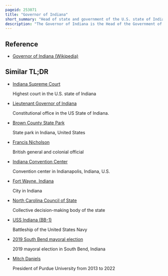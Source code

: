 ```yaml
---
pageid: 253071
title: "Governor of Indiana"
short_summary: "Head of state and government of the U.S. state of Indiana"
description: "The Governor of Indiana is the Head of the Government of the united States. S. State of Indiana. The Governor is elected to a four-year Term and is responsible for overseeing the day-to-day Management of many Functions of the Indiana State Government. The Governor also Shares Power with other State Executive Officers who run other State Government Agencies. The Governor works from the Indiana Statehouse and holds official Functions in the Indiana Governor's Residence in the indiana Capital Indianapolis."
---
```


## Reference

- [Governor of Indiana (Wikipedia)](https://en.wikipedia.org/?curid=253071)

## Similar TL;DR

- [Indiana Supreme Court](/tldr/en/indiana-supreme-court)

  Highest court in the U.S. state of Indiana

- [Lieutenant Governor of Indiana](/tldr/en/lieutenant-governor-of-indiana)

  Constitutional office in the US State of Indiana.

- [Brown County State Park](/tldr/en/brown-county-state-park)

  State park in Indiana, United States

- [Francis Nicholson](/tldr/en/francis-nicholson)

  British general and colonial official

- [Indiana Convention Center](/tldr/en/indiana-convention-center)

  Convention center in Indianapolis, Indiana, U.S.

- [Fort Wayne, Indiana](/tldr/en/fort-wayne-indiana)

  City in Indiana

- [North Carolina Council of State](/tldr/en/north-carolina-council-of-state)

  Collective decision-making body of the state

- [USS Indiana (BB-1)](/tldr/en/uss-indiana-bb-1)

  Battleship of the United States Navy

- [2019 South Bend mayoral election](/tldr/en/2019-south-bend-mayoral-election)

  2019 mayoral election in South Bend, Indiana

- [Mitch Daniels](/tldr/en/mitch-daniels)

  President of Purdue University from 2013 to 2022
